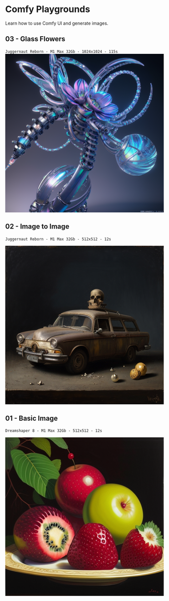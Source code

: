 # Comfy Playgrounds

Learn how to use Comfy UI and generate images.


## 03 - Glass Flowers
`Juggernaut Reborn - M1 Max 32Gb - 1024x1024 - 115s`  
![Glass Flowers](03-glass-flowers-250611/03-glass-flowers-250611.png)

## 02 - Image to Image  
`Juggernaut Reborn - M1 Max 32Gb - 512x512 - 12s`  

![Image to Image](02-image-to-image-250610/02-image-to-image-250610.png)


## 01 - Basic Image 
`Dreamshaper 8 - M1 Max 32Gb - 512x512 - 12s`  

![Basic Image](01-basic-images-250609/01-basic-images-250609.png)
